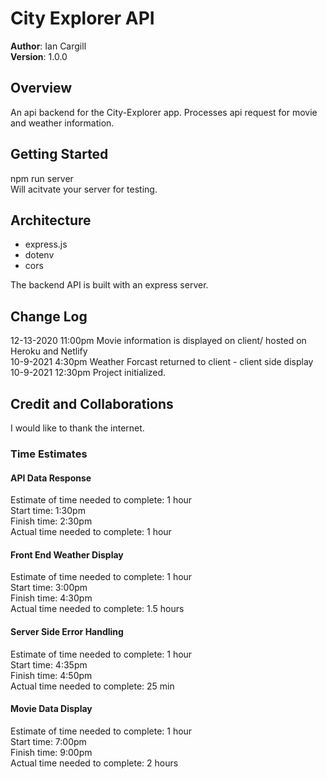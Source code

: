 # City Explorer API

**Author**: Ian Cargill\
**Version**: 1.0.0

## Overview

An api backend for the City-Explorer app. Processes api request for movie and weather information.

## Getting Started

npm run server\
Will acitvate your server for testing.

## Architecture

- express.js
- dotenv
- cors

The backend API is built with an express server.

## Change Log

12-13-2020 11:00pm Movie information is displayed on client/ hosted on Heroku and Netlify\
10-9-2021 4:30pm Weather Forcast returned to client - client side display\
10-9-2021 12:30pm Project initialized.

## Credit and Collaborations

I would like to thank the internet.

### Time Estimates

#### API Data Response

Estimate of time needed to complete: 1 hour\
Start time: 1:30pm\
Finish time: 2:30pm\
Actual time needed to complete: 1 hour

#### Front End Weather Display

Estimate of time needed to complete: 1 hour\
Start time: 3:00pm\
Finish time: 4:30pm\
Actual time needed to complete: 1.5 hours

#### Server Side Error Handling

Estimate of time needed to complete: 1 hour\
Start time: 4:35pm\
Finish time: 4:50pm\
Actual time needed to complete: 25 min

#### Movie Data Display

Estimate of time needed to complete: 1 hour\
Start time: 7:00pm\
Finish time: 9:00pm\
Actual time needed to complete: 2 hours

<!-- Name of feature:
Estimate of time needed to complete:
Start time:
Finish time:
Actual time needed to complete: -->
